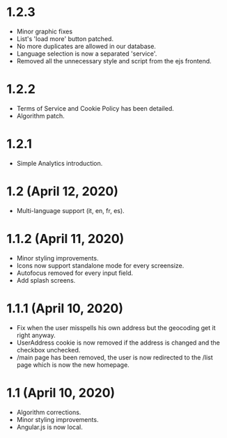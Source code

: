 # 1.2.3

- Minor graphic fixes
- List's 'load more' button patched.
- No more duplicates are allowed in our database.
- Language selection is now a separated 'service'.
- Removed all the unnecessary style and script from the ejs frontend.

# 1.2.2

- Terms of Service and Cookie Policy has been detailed.
- Algorithm patch.

# 1.2.1

- Simple Analytics introduction.

# 1.2 (April 12, 2020)

- Multi-language support (it, en, fr, es).

# 1.1.2 (April 11, 2020)

- Minor styling improvements.
- Icons now support standalone mode for every screensize.
- Autofocus removed for every input field.
- Add splash screens.

# 1.1.1 (April 10, 2020)

- Fix when the user misspells his own address but the geocoding get it right anyway.
- UserAddress cookie is now removed if the address is changed and the checkbox unchecked.
- /main page has been removed, the user is now redirected to the /list page which is now the new homepage.

# 1.1 (April 10, 2020)

- Algorithm corrections.
- Minor styling improvements.
- Angular.js is now local.